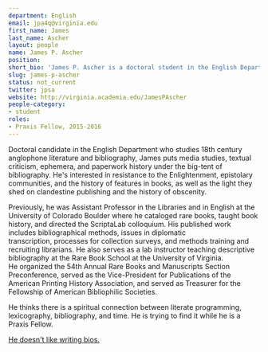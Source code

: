 ```yaml
---
department: English
email: jpa4q@virginia.edu
first_name: James
last_name: Ascher
layout: people
name: James P. Ascher
position:
short_bio: 'James P. Ascher is a doctoral student in the English Department at the University of Virginia and a dedicated bibliographer.'
slug: james-p-ascher
status: not_current
twitter: jpsa
website: http://virginia.academia.edu/JamesPAscher
people-category:
- student
roles:
- Praxis Fellow, 2015-2016
---
```


Doctoral candidate in the English Department who studies 18th century anglophone literature and bibliography, James puts media studies, textual criticism, ephemera, and paperwork history under the big-tent of bibliography. He's interested in resistance to the Enlightenment, epistolary communities, and the history of features in books, as well as the light they shed on clandestine publishing and the history of obscenity.

Previously, he was Assistant Professor in the Libraries and in English at the University of Colorado Boulder where he cataloged rare books, taught book history, and directed the ScriptaLab colloquium. His published work includes bibliographical methods, issues in diplomatic transcription, processes for collection surveys, and methods training and recruiting librarians. He also serves as a lab instructor teaching descriptive bibliography at the Rare Book School at the University of Virginia. He organized the 54th Annual Rare Books and Manuscripts Section Preconference, served as the Vice-President for Publications of the American Printing History Association, and served as Treasurer for the Fellowship of American Bibliophilic Societies.

He thinks there is a spiritual connection between literate programming, lexicography, bibliography, and time. He is trying to find it while he is a Praxis Fellow.

[He doesn't like writing bios.](http://praxis.scholarslab.org/blog/2015/10/01/jpsabio/)

